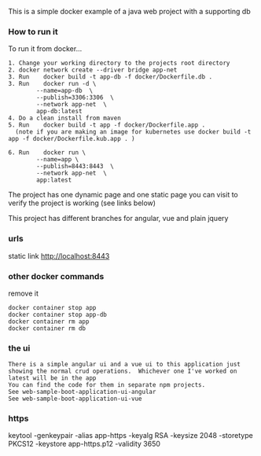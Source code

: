 This is a simple docker example of a java web project with a supporting db

<h3>How to run it</h3>
To run it from docker...  

	1. Change your working directory to the projects root directory  
	2. docker network create --driver bridge app-net
	3. Run    docker build -t app-db -f docker/Dockerfile.db .
	3. Run    docker run -d \
			--name=app-db  \
			--publish=3306:3306  \
			--network app-net  \
			app-db:latest   
	4. Do a clean install from maven  
	5. Run    docker build -t app -f docker/Dockerfile.app .   
	  (note if you are making an image for kubernetes use docker build -t app -f docker/Dockerfile.kub.app . )
	
	6. Run    docker run \
			--name=app \
			--publish=8443:8443  \
			--network app-net  \
			app:latest  

The project has one dynamic page and one static page you can visit to verify the project is working (see links below)

This project has different branches for angular, vue and plain jquery
 
<h3>urls</h3>

static link <http://localhost:8443>


<h3>other docker commands</h3>

remove it  

	docker container stop app
	docker container stop app-db
	docker container rm app
	docker container rm db
	
<h3>the ui</h3>

	There is a simple angular ui and a vue ui to this application just showing the normal crud operations.  Whichever one I've worked on latest will be in the app  
	You can find the code for them in separate npm projects.  
	See web-sample-boot-application-ui-angular  
	See web-sample-boot-application-ui-vue  
	
<h3>https</h3>

keytool -genkeypair -alias app-https -keyalg RSA -keysize 2048 -storetype PKCS12 -keystore app-https.p12 -validity 3650


		